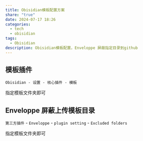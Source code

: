 ```yaml
---
title: Obisidian模板配置方案
share: "true"
date: 2024-07-17 18:26
categories:
  - tech
  - obisidian
tags:
  - Obisidian
description: Obisidian模板配置，Enveloppe 屏蔽指定目录到github
---
```

## 模板插件

`Obisidian - 设置 - 核心插件 - 模板`

指定模板文件夹即可

## Enveloppe 屏蔽上传模板目录

`第三方插件` - `Enveloppe` - `plugin setting`  - `Excluded folders` 

指定模板文件夹即可